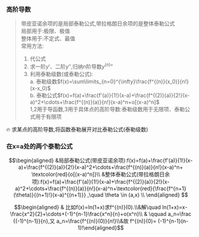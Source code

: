 ### 高阶导数

> 带皮亚诺余项的是局部泰勒公式,带拉格朗日余项的是整体泰勒公式  
> 局部用于:极限、极值  
> 整体用于:不定式、最值  
> 常用方法:  
> 1. 代公式
> 2. 求一阶$y'$、二阶$y''$,归纳n阶导数$y^{(n)}$"
> 3. 利用泰勒级数(或泰勒公式):  
>		a. 泰勒级数$f(x)=\sum\limits_{n=0}^{\infty}\frac{f^{(n)}(x_0)}{n!}(x-x_0)$  
>		b. 泰勒公式$f(x)=f(a)+\frac{f'(a)}{1!}(x-a)+\frac{f^{(2)}(a)}{2!}(x-a)^2+\cdots+\frac{f^{(n)}(a)}{n!}(x-a)^n+o[(x-a)^n]$  
> 1,2用于导函数,3用于具体点的高阶导数:泰勒级数用于无限项、泰勒公式用于有限项
> 
<aside>
🔥 求某点的高阶导数,将函数泰勒展开对比泰勒公式(泰勒级数)
</aside>

### 在x=a处的两个泰勒公式

$$\begin{aligned}
&局部泰勒公式(带皮亚诺余项):f(x)=f(a)+\frac{f'(a)}{1!}(x-a)+\frac{f^{(2)}(a)}{2!}(x-a)^2+\cdots+\frac{f^{(n)}(a)}{n!}(x-a)^n+ \textcolor{red}{o[(x-a)^n]}\\
&整体泰勒公式(带拉格朗日余项):f(x)=f(a)+\frac{f'(a)}{1!}(x-a)+\frac{f^{(2)}(a)}{2!}(x-a)^2+\cdots+\frac{f^{(n)}(a)}{n!}(x-a)^n+\textcolor{red}{\frac{f^{n+1}(\theta)}{(n+1)!}(x-a)^{(n+1)}} ,\quad \theta \in (a,x) \\
\end{aligned} $$

$$\begin{aligned} & 比如f(x)=ln(1+x)求f^{(n)}(0).\\&解\quad ln(1+x)=x-\frac{x^2}{2}+\cdots+(-1)^{n-1}\frac{x^n}{n}+o(x^n)\\ & \qquad a_n=\frac {(-1)^{n-1}}{n},又 a_n=\frac{f^{(n)}(0)}{n!}\\&故 f^{(n)}(0)= (-1)^{n-1}(n-1)!\end{aligned}$$
